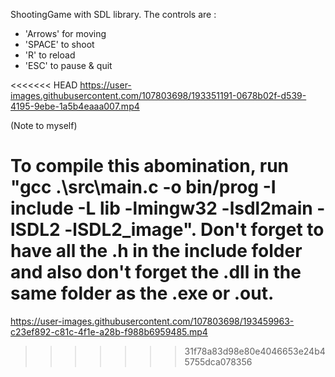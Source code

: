 ShootingGame with SDL library.
The controls are :
- 'Arrows' for moving
- 'SPACE' to shoot
- 'R' to reload
- 'ESC' to pause & quit

<<<<<<< HEAD
https://user-images.githubusercontent.com/107803698/193351191-0678b02f-d539-4195-9ebe-1a5b4eaaa007.mp4

(Note to myself)

To compile this abomination, run "gcc .\src\main.c -o bin/prog -I include -L lib -lmingw32 -lsdl2main -lSDL2 -lSDL2_image".
Don't forget to have all the .h in the include folder and also don't forget the .dll in the same folder as the .exe or .out.
=======
https://user-images.githubusercontent.com/107803698/193459963-c23ef892-c81c-4f1e-a28b-f988b6959485.mp4
>>>>>>> 31f78a83d98e80e4046653e24b45755dca078356
